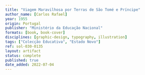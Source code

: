 ```yaml
---
title: "Viagem Maravilhosa por Terras de São Tomé e Príncipe"
author_name: [Carlos Rafael]
year: 1955
origin: Portugal
publisher: "Ministério da Educação Nacional"
formats: [book, book-cover]
disciplines: [graphic-design, typography, illustration]
tags: ["Colecção Educativa", "Estado Novo"]
ref: sol-030-0135
layout: artifact
status: complete
published: true
date_added: 2022-07-04
---
```

